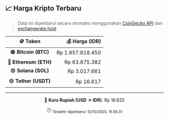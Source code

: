 

<!-- HARGA_KRIPTO -->
## 📈 Harga Kripto Terbaru

> Data ini diperbarui secara otomatis menggunakan [CoinGecko API](https://www.coingecko.com/) dan [exchangerate.host](https://exchangerate.host/)

<div align="center">

| 🪙 Token | 💰 Harga (IDR) |
|:------:|---------------:|
| 🟠 **Bitcoin (BTC)**   | Rp 1.857.818.450 |
| 🔵 **Ethereum (ETH)**  | Rp 63.875.382 |
| 🟣 **Solana (SOL)**    | Rp 3.017.661 |
| 🟢 **Tether (USDT)**   | Rp 16.617 |

---

💱 **Kurs Rupiah (USD → IDR)**: Rp 16.632

🕒 <sub>Terakhir diperbarui: 12/10/2025, 16.59.31</sub>

</div>
<!-- /HARGA_KRIPTO -->
